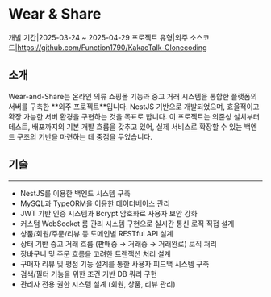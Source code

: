 # Wear & Share
<desc>개발 기간|2025-03-24 ~ 2025-04-29</desc>
<desc>프로젝트 유형|외주</desc>
<desc>소스코드|<a>https://github.com/Function1790/KakaoTalk-Clonecoding</a></desc>
## 소개
Wear-and-Share는 온라인 의류 쇼핑몰 기능과 중고 거래 시스템을 통합한 플랫폼의 서버를 구축한 **<red>외주 프로젝트</red>**입니다. NestJS 기반으로 개발되었으며, 효율적이고 확장 가능한 서버 환경을 구현하는 것을 목표로 합니다. 이 프로젝트는 의존성 설치부터 테스트, 배포까지의 기본 개발 흐름을 갖추고 있어, 실제 서비스로 확장할 수 있는 백엔드 구조의 기반을 마련하는 데 중점을 두었습니다.
## 기술
---
- NestJS를 이용한 백엔드 시스템 구축
- MySQL과 TypeORM을 이용한 데이터베이스 관리
- JWT 기반 인증 시스템과 Bcrypt 암호화로 사용자 보안 강화
- 커스텀 WebSocket 룸 관리 시스템 구현으로 실시간 통신 로직 직접 설계
- 상품/회원/주문/리뷰 등 도메인별 RESTful API 설계
- 상태 기반 중고 거래 흐름 (판매중 → 거래중 → 거래완료) 로직 처리
- 장바구니 및 주문 흐름을 고려한 트랜잭션 처리 설계
- 구매자 리뷰 및 평점 기능 설계를 통한 사용자 피드백 시스템 구축
- 검색/필터 기능을 위한 조건 기반 DB 쿼리 구현
- 관리자 전용 권한 시스템 설계 (회원, 상품, 리뷰 관리)
